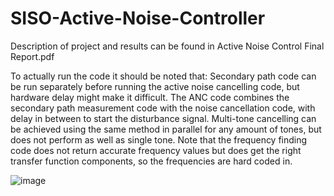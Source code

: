 # SISO-Active-Noise-Controller

Description of project and results can be found in Active Noise Control Final Report.pdf

To actually run the code it should be noted that:
Secondary path code can be run separately before running the active noise cancelling code, but hardware delay might make it difficult. The ANC code combines the secondary path measurement code with the noise cancellation code, with delay in between to start the disturbance signal. Multi-tone cancelling can be achieved using the same method in parallel for any amount of tones, but does not perform as well as single tone. Note that the frequency finding code does not return accurate frequency values but does get the right transfer function components, so the frequencies are hard coded in.

![image](https://user-images.githubusercontent.com/49496665/206829814-1c917060-522f-4fed-99e7-4a0ad6a59e52.png)
